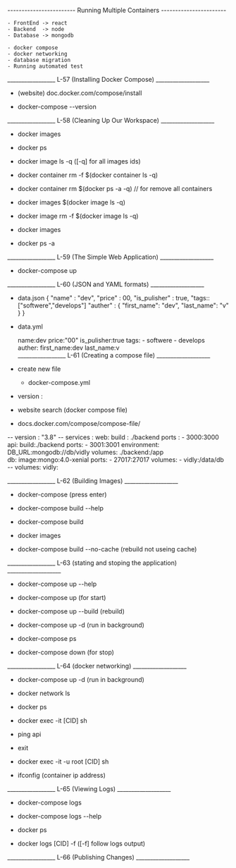 
------------------------ Running Multiple Containers -----------------------

    - FrontEnd -> react
    - Backend  -> node
    - Database -> mongodb

    - docker compose
    - docker networking
    - database migration
    - Running automated test

_________________  L-57 (Installing Docker Compose) ___________________

- (website) doc.docker.com/compose/install

- docker-compose --version

_________________  L-58 (Cleaning Up Our Workspace) ___________________

- docker images

- docker ps

- docker image ls -q ([-q] for all images ids)

- docker container rm -f $(docker container ls -q)

- docker container rm $(docker ps -a -q) // for remove all containers

- docker images $(docker image ls -q)

- docker image rm -f $(docker image ls -q)

- docker images

- docker ps -a

_________________  L-59 (The Simple Web Application) ___________________

- docker-compose up

_________________  L-60 (JSON and YAML formats) ___________________

- data.json
    {
        "name" : "dev",
        "price" : 00,
        "is_pulisher" : true,
        "tags::["softwere","develops"]
        "auther" : {
            "first_name": "dev",
            "last_name": "v"
        }
    }

- data.yml

    name:dev
    price:"00"
    is_pulisher:true
    tags:
        - softwere
        - develops    
    auther:
         first_name:dev
         last_name:v    
_________________ L-61 (Creating a compose file) ___________________         

- create new file

    - docker-compose.yml

- version :

- website search (docker compose file)

- docs.docker.com/compose/compose-file/

-- version : "3.8"
-- services :
    web: 
        build : ./backend
        ports : 
            - 3000:3000
    api:
        build:./backend
        ports:
            - 3001:3001
        environment:
            DB_URL:mongodb://db/vidly
        volumes: ./backend:/app    
    db:
        image:mongo:4.0-xenial
        ports:
            - 27017:27017
        volumes:
            - vidly:/data/db                        
-- volumes:
    vidly:

_________________ L-62 (Building Images) ___________________           

- docker-compose (press enter)

- docker-compose build --help

- docker-compose build

- docker images

- docker-compose build --no-cache (rebuild not useing cache)

_________________ L-63 (stating and stoping the application) ___________________ 

- docker-compose up --help 

- docker-compose up  (for start)

- docker-compose up --build (rebuild)

- docker-compose up -d (run in background)

- docker-compose ps

- docker-compose down (for stop)

_________________ L-64 (docker networking) ___________________ 

- docker-compose up -d (run in background)

- docker network ls

- docker ps

- docker exec -it [CID] sh

- ping api

- exit

- docker exec -it -u root [CID] sh

- ifconfig (container ip address)

_________________ L-65 (Viewing Logs) ___________________ 

- docker-compose logs

- docker-compose logs --help

- docker ps

- docker logs [CID] -f ([-f] follow logs output)

_________________ L-66 (Publishing Changes) ___________________ 

